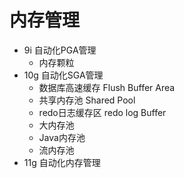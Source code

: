 # 内存管理

- 9i 自动化PGA管理
  - 内存颗粒
- 10g 自动化SGA管理
  - 数据库高速缓存 Flush Buffer Area
  - 共享内存池 Shared Pool
  - redo日志缓存区 redo log Buffer
  - 大内存池
  - Java内存池
  - 流内存池
- 11g 自动化内存管理